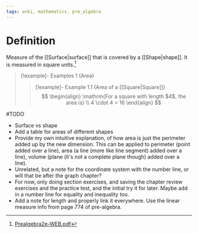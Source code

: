 ```yaml
---
tags: anki, mathematics, pre_algebra
---
```


# Definition

Measure of the [[Surface|surface]] that is covered by a [[Shape|shape]]. It is measured in square units.[^1]

> [!example]- Examples 1 (Area)
> > [!example]- Example 1.1 (Area of a [[Square|Square]])
> > $$
> > \begin{align}
> > \mathrm{For a square with length $4$, the area is} \\
> > 4 \cdot 4 = 16
> > \end{align}
> > $$

#TODO

- Surface vs shape
- Add a table for areas of different shapes
- Provide my own intuitive explanation, of how area is just the perimeter added up by the new dimension. This can be applied to perimeter (point added over a line), area (a line (more like line segment) added over a line), volume (plane (it's not a complete plane though) added over a line).
- Unrelated, but a note for the coordinate system with the number line, or will that be after the graph chapter?
- For now, only doing section exercises, and saving the chapter review exercises and the practice test, and the initial try it for later. Maybe add in a number line for equality and inequality too.
- Add a note for length and properly link it everywhere. Use the linear measure info from page 774 of pre-algebra.


[^1]: [Prealgebra2e-WEB.pdf](zotero://open-pdf/library/items/W4QW2QZI?page=75)
